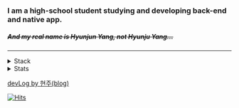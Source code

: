 ### I am a high-school student studying and developing back-end and native app.
##### ~~And my real name is Hyunjun Yang, not Hyunju Yang...~~  
---
  
<details>
<summary>Stack</summary>

#### Web
+ HTML, CSS, JavaScript
+ HTML, CSS, JS
+ PHP, Node.js, Express.js, Socket.io
+ MongoDB, MySQL

#### App
+ Kotlin
+ Java
+ Android Studio

#### Etc
+ C
+ Python
+ Linux(Ubuntu, CentOS)

</details>
  
  
  
<details>
  <summary>Stats</summary> 
   
  [![2tle's github stats](https://github-readme-stats.vercel.app/api?username=2tle)](https://github.com/2tle)
    
  [![Top Langs](https://github-readme-stats.vercel.app/api/top-langs/?username=2tle)](https://github.com/2tle)
  
  [![ytieelte](http://mazassumnida.wtf/api/v2/generate_badge?boj=ytieelte)](https://solved.ac/profile/ytieelte)
  
</details>
  
  
  [devLog by 현주(blog)](https://velog.io/@hyunju)
  
  

[![Hits](https://hits.seeyoufarm.com/api/count/incr/badge.svg?url=https%3A%2F%2Fgithub.com%2F2tle)](https://github.com/2tle)
